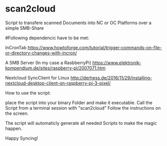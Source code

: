 # scan2cloud
Script to transfere scanned Documents into NC or OC Platforms over a simple SMB-Share 

#Following dependencic have to be met:

InCronTab
https://www.howtoforge.com/tutorial/trigger-commands-on-file-or-directory-changes-with-incron/

A SMB Server (In my case a RasbberryPi) 
https://www.elektronik-kompendium.de/sites/raspberry-pi/2007071.htm

Nextcloud SyncClient for Linux
http://derhess.de/2016/11/29/installing-nextcloud-desktop-client-on-raspberry-pi-3-pixel/

How to use the script: 

place the script into your binary Folder and make it executable. 
Call the Script from a terminal session with "scan2cloud" 
Follow the instructions on the screen. 

The script will automaticly generate all needed Scripts to make the magic happen. 

Happy Syncing! 
